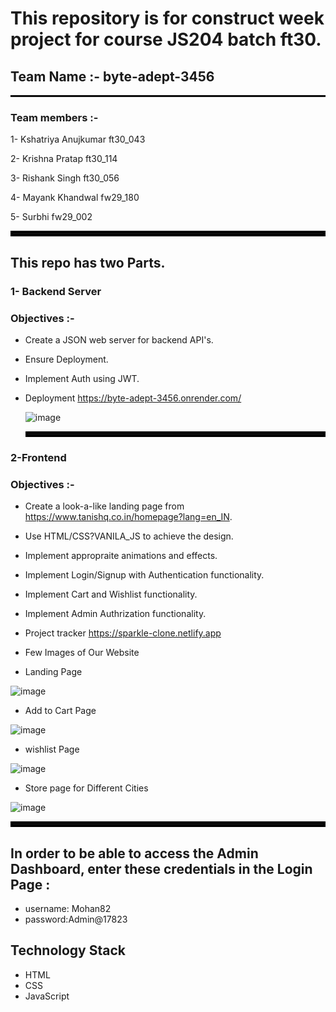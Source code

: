 # This repository is for construct week project for course JS204 batch ft30.

## Team Name :- byte-adept-3456
<hr style="border: 1px solid black">

### Team members :-

1- Kshatriya Anujkumar ft30_043

2- Krishna Pratap ft30_114

3- Rishank Singh ft30_056

4- Mayank Khandwal fw29_180

5- Surbhi fw29_002

<hr style="border: 4px solid black">

## This repo has two Parts.

### **1- Backend Server**

### Objectives :-
- Create a JSON web server for backend API's.

- Ensure Deployment.

- Implement Auth using JWT.

- Deployment https://byte-adept-3456.onrender.com/

  ![image](https://github.com/Anujkumar960/byte-adept-3456/assets/154539617/6492c52d-f38b-411d-9a39-e8ed7cd444e5)

  <hr style="border: 4px solid black">

### **2-Frontend**

### Objectives :-
- Create a look-a-like landing page from https://www.tanishq.co.in/homepage?lang=en_IN.

- Use HTML/CSS?VANILA_JS to achieve the design.

- Implement appropraite animations and effects.

- Implement Login/Signup with Authentication functionality.

- Implement Cart and Wishlist functionality.

- Implement Admin Authrization functionality.

- Project tracker https://sparkle-clone.netlify.app

- Few Images of Our Website

- Landing Page
  
![image](https://github.com/Anujkumar960/byte-adept-3456/assets/154539617/ad1e421a-3225-423b-ba1e-091870c23341)

- Add to Cart Page
  
![image](https://github.com/Anujkumar960/byte-adept-3456/assets/154539617/cc334adb-8cad-4776-a4b1-fb33628543da)


- wishlist Page
  
![image](https://github.com/Anujkumar960/byte-adept-3456/assets/154539617/a266bf50-c528-4b0f-a81c-b57ba6d99990)


- Store page for Different Cities
  
![image](https://github.com/Anujkumar960/byte-adept-3456/assets/154539617/219bede9-9ea5-4d6c-814d-07aa5228ed17)

<hr style="border: 4px solid black">

## In order to be able to access the Admin Dashboard, enter these credentials in the Login Page :

- username: Mohan82
- password:Admin@17823

## Technology Stack


- HTML 
- CSS
- JavaScript


